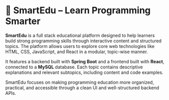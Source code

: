 # 🚀 SmartEdu – Learn Programming Smarter

**SmartEdu** is a full stack educational platform designed to help learners build strong programming skills through interactive content and structured topics. The platform allows users to explore core web technologies like HTML, CSS, JavaScript, and React in a modular, topic-wise manner.

It features a backend built with **Spring Boot** and a frontend built with **React**, connected to a **MySQL** database. Each topic contains descriptive explanations and relevant subtopics, including content and code examples.

SmartEdu focuses on making programming education more organized, practical, and accessible through a clean UI and well-structured backend APIs.

